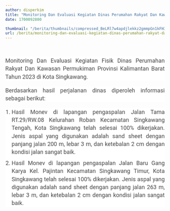 ```yaml
---
author: disperkim
title: "Monitoring Dan Evaluasi Kegiatan Dinas Perumahan Rakyat Dan Kawasan Permukiman Provinsi Kalimantan Barat Tahun 2023 Di Kota Singkawang 13-15 November 2023"
date: 1700092800

thumbnail: "/berita/thumbnails/compressed_BeLRl7w4apdjlekkz2gmmpGn1kFH3mtp3E1iGBgk.png"
url: /berita/monitoring-dan-evaluasi-kegiatan-dinas-perumahan-rakyat-dan-kawasan-permukiman-provinsi-kalimantan-barat-tahun-2023-di-kota-singkawang-13-15-november-2023
---
```


<div style="text-align: center;"><img src="/images/SDMBe0p9ZVy0Ul2Yo0Tw.png" style="max-width: 100%; height: auto;" alt="" /> <img src="/images/p9fXtH1aeJwBU1T10tov.png" style="max-width: 100%; height: auto;" alt="" /></div>
<p style="color: #474747; font-family: Roboto, sans-serif; font-size: 18px; line-height: 1.4; background-color: #ffffff; text-align: justify; margin-top: 20px;">Monitoring Dan Evaluasi Kegiatan Fisik Dinas Perumahan Rakyat Dan Kawasan Permukiman Provinsi Kalimantan Barat Tahun 2023 di Kota Singkawang.</p>
<p style="color: #474747; font-family: Roboto, sans-serif; font-size: 18px; line-height: 1.4; background-color: #ffffff; text-align: justify;">Berdasarkan hasil perjalanan dinas diperoleh informasi sebagai berikut:</p>
<ol style="color: #474747; font-family: Roboto, sans-serif; font-size: 18px; line-height: 1.4; background-color: #ffffff; padding-left: 20px;">
<li style="margin-bottom: 10px; text-align: justify;">Hasil Monev di lapangan pengaspalan Jalan Tama RT.29/RW.08 Kelurahan Roban Kecamatan Singkawang Tengah, Kota Singkawang telah selesai 100% dikerjakan. Jenis aspal yang digunakan adalah sand sheet dengan panjang jalan 200 m, lebar 3 m, dan ketebalan 2 cm dengan kondisi jalan sangat baik.</li>
<li style="margin-bottom: 10px; text-align: justify;">Hasil Monev di lapangan pengaspalan Jalan Baru Gang Karya Kel. Pajintan Kecamatan Singkawang Timur, Kota Singkawang telah selesai 100% dikerjakan. Jenis aspal yang digunakan adalah sand sheet dengan panjang jalan 263 m, lebar 3 m, dan ketebalan 2 cm dengan kondisi jalan sangat baik.</li>
</ol>
